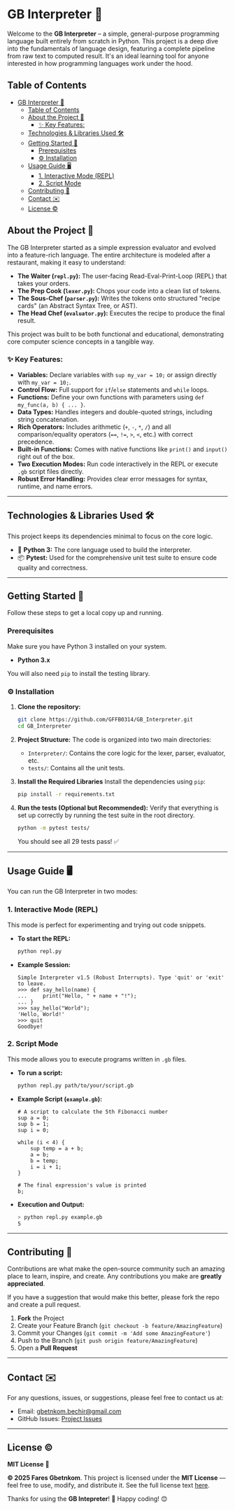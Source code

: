 # GB Interpreter 🧩 

Welcome to the **GB Interpreter** – a simple, general-purpose programming language built entirely from scratch in Python. This project is a deep dive into the fundamentals of language design, featuring a complete pipeline from raw text to computed result. It's an ideal learning tool for anyone interested in how programming languages work under the hood.


## Table of Contents
- [GB Interpreter 🧩](#gb-interpreter-)
  - [Table of Contents](#table-of-contents)
  - [About the Project 📖](#about-the-project-)
    - [✨ Key Features:](#-key-features)
  - [Technologies \& Libraries Used 🛠️](#technologies--libraries-used-️)
  - [Getting Started 🚀](#getting-started-)
    - [Prerequisites](#prerequisites)
    - [⚙️ Installation](#️-installation)
  - [Usage Guide 🖥️](#usage-guide-️)
    - [1. Interactive Mode (REPL)](#1-interactive-mode-repl)
    - [2. Script Mode](#2-script-mode)
  - [Contributing 🤝](#contributing-)
  - [Contact ✉️](#contact-️)
  - [License ©️](#license-️)


## About the Project 📖

The GB Interpreter started as a simple expression evaluator and evolved into a feature-rich language. The entire architecture is modeled after a restaurant, making it easy to understand:

*   **The Waiter (`repl.py`):** The user-facing Read-Eval-Print-Loop (REPL) that takes your orders.
*   **The Prep Cook (`lexer.py`):** Chops your code into a clean list of tokens.
*   **The Sous-Chef (`parser.py`):** Writes the tokens onto structured "recipe cards" (an Abstract Syntax Tree, or AST).
*   **The Head Chef (`evaluator.py`):** Executes the recipe to produce the final result.

This project was built to be both functional and educational, demonstrating core computer science concepts in a tangible way.

### ✨ Key Features:

*   **Variables:** Declare variables with `sup my_var = 10;` or assign directly with `my_var = 10;`.
*   **Control Flow:** Full support for `if`/`else` statements and `while` loops.
*   **Functions:** Define your own functions with parameters using `def my_func(a, b) { ... }`.
*   **Data Types:** Handles integers and double-quoted strings, including string concatenation.
*   **Rich Operators:** Includes arithmetic (`+`, `-`, `*`, `/`) and all comparison/equality operators (`==`, `!=`, `>`, `<`, etc.) with correct precedence.
*   **Built-in Functions:** Comes with native functions like `print()` and `input()` right out of the box.
*   **Two Execution Modes:** Run code interactively in the REPL or execute `.gb` script files directly.
*   **Robust Error Handling:** Provides clear error messages for syntax, runtime, and name errors.

---

## Technologies & Libraries Used 🛠️

This project keeps its dependencies minimal to focus on the core logic.

*   🐍 **Python 3:** The core language used to build the interpreter.
*   📦 **Pytest:** Used for the comprehensive unit test suite to ensure code quality and correctness.

---

## Getting Started 🚀

Follow these steps to get a local copy up and running.

### Prerequisites

Make sure you have Python 3 installed on your system.
*   **Python 3.x**

You will also need `pip` to install the testing library.

### ⚙️ Installation

1.  **Clone the repository:**
    ```sh
    git clone https://github.com/GFFB0314/GB_Interpreter.git
    cd GB_Interpreter
    ```

2.  **Project Structure:**
    The code is organized into two main directories:
    *   `Interpreter/`: Contains the core logic for the lexer, parser, evaluator, etc.
    *   `tests/`: Contains all the unit tests.

3.  **Install the Required Libraries**
    Install the dependencies using `pip`:
    ```bash
    pip install -r requirements.txt
    ```

4.  **Run the tests (Optional but Recommended):**
    Verify that everything is set up correctly by running the test suite in the root directory.
    ```bash
    python -m pytest tests/
    ```
    You should see all 29 tests pass! ✅

---

## Usage Guide 🖥️

You can run the GB Interpreter in two modes:

### 1. Interactive Mode (REPL)

This mode is perfect for experimenting and trying out code snippets.

*   **To start the REPL:**
    ```sh
    python repl.py
    ```
*   **Example Session:**
    ```
    Simple Interpreter v1.5 (Robust Interrupts). Type 'quit' or 'exit' to leave.
    >>> def say_hello(name) {
    ...     print("Hello, " + name + "!");
    ... }
    >>> say_hello("World");
    'Hello, World!'
    >>> quit
    Goodbye!
    ```

### 2. Script Mode

This mode allows you to execute programs written in `.gb` files.

*   **To run a script:**
    ```sh
    python repl.py path/to/your/script.gb
    ```
*   **Example Script (`example.gb`):**
    ```
    # A script to calculate the 5th Fibonacci number
    sup a = 0;
    sup b = 1;
    sup i = 0;

    while (i < 4) {
        sup temp = a + b;
        a = b;
        b = temp;
        i = i + 1;
    }

    # The final expression's value is printed
    b;
    ```
*   **Execution and Output:**
    ```sh
    > python repl.py example.gb
    5
    ```

---

## Contributing 🤝

Contributions are what make the open-source community such an amazing place to learn, inspire, and create. Any contributions you make are **greatly appreciated**.

If you have a suggestion that would make this better, please fork the repo and create a pull request.

1.  **Fork** the Project
2.  Create your Feature Branch (`git checkout -b feature/AmazingFeature`)
3.  Commit your Changes (`git commit -m 'Add some AmazingFeature'`)
4.  Push to the Branch (`git push origin feature/AmazingFeature`)
5.  Open a **Pull Request**

---

## Contact ✉️
For any questions, issues, or suggestions, please feel free to contact us at:
- Email: gbetnkom.bechir@gmail.com
- GitHub Issues: [Project Issues](https://github.com/GFFB0314/GB_Interpreter/issues)

---

## License ©️
**MIT License** 📝

**© 2025 Fares Gbetnkom**. This project is licensed under the **MIT License** — feel free to use, modify, and distribute it. See the full license text [here](LICENSE).

Thanks for using the **GB Intepreter**! 📜 Happy coding! 😊